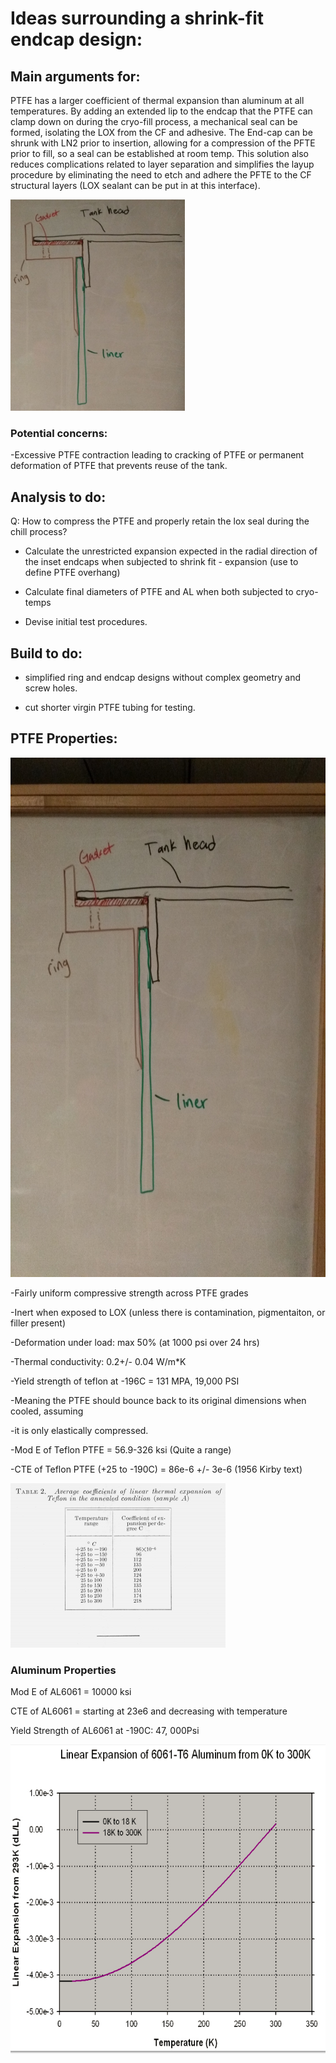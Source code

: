 # Ideas surrounding a shrink-fit endcap design:

## Main arguments for:

PTFE has a larger coefficient of thermal expansion than aluminum at all temperatures. By adding an extended lip to the endcap that the PTFE can clamp down on during the cryo-fill process, a mechanical seal can be formed, isolating the LOX from the CF and adhesive. The End-cap can be shrunk with LN2 prior to insertion, allowing for a compression of the PFTE prior to fill, so a seal can be established at room temp. This solution also reduces complications related to layer separation and simplifies the layup procedure by eliminating the need to etch and adhere the PFTE to the CF structural layers (LOX sealant can be put in at this interface).

<img src="./media/media/image1.jpeg" alt="C:\Users\Francesca\Desktop\shrinkfit.jpg" width="279" height="338" />

### Potential concerns:

-Excessive PTFE contraction leading to cracking of PTFE or permanent deformation of PTFE that prevents reuse of the tank.

## Analysis to do:

Q: How to compress the PTFE and properly retain the lox seal during the chill process?

* Calculate the unrestricted expansion expected in the radial direction of the inset endcaps when subjected to shrink fit - expansion (use to define PTFE overhang)

* Calculate final diameters of PTFE and AL when both subjected to cryo-temps

* Devise initial test procedures.

## Build to do:

* simplified ring and endcap designs without complex geometry and screw holes.

* cut shorter virgin PTFE tubing for testing.

## PTFE Properties: 

<img src="./media/media/image2.jpeg" alt="C:\Users\Francesca\Desktop\shrinkfit.jpg" width="624" height="831" />

-Fairly uniform compressive strength across PTFE grades

-Inert when exposed to LOX (unless there is contamination, pigmentaiton, or filler present)

-Deformation under load: max 50% (at 1000 psi over 24 hrs)

-Thermal conductivity: 0.2+/- 0.04 W/m\*K

-Yield strength of teflon at -196C = 131 MPA, 19,000 PSI

-Meaning the PTFE should bounce back to its original dimensions when cooled, assuming

-it is only elastically compressed.

-Mod E of Teflon PTFE = 56.9-326 ksi (Quite a range)

-CTE of Teflon PTFE (+25 to -190C) = 86e-6 +/- 3e-6 (1956 Kirby text)

<img src="./media/media/image3.png" width="344" height="263" />

### Aluminum Properties

Mod E of AL6061 = 10000 ksi

CTE of AL6061 = starting at 23e6 and decreasing with temperature

Yield Strength of AL6061 at -190C: 47, 000Psi

<img src="./media/media/image4.png" width="624" height="495" />

